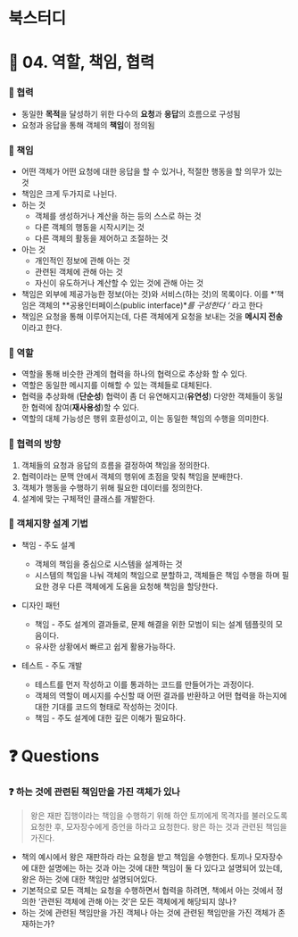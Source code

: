 # 북스터디

# 📌 04. 역할, 책임, 협력

### 📌 협력

- 동일한 **목적**을 달성하기 위한 다수의 **요청**과 **응답**의 흐름으로 구성됨
- 요청과 응답을 통해 객체의 **책임**이 정의됨

### 📌 책임

- 어떤 객체가 어떤 요청에 대한 응답을 할 수 있거나, 적절한 행동을 할 의무가 있는 것
- 책임은 크게 두가지로 나뉜다.
- 하는 것
    - 객체를 생성하거나 계산을 하는 등의 스스로 하는 것
    - 다른 객체의 행동을 시작시키는 것
    - 다른 객체의 활동을 제어하고 조절하는 것
- 아는 것
    - 개인적인 정보에 관해 아는 것
    - 관련된 객체에 관해 아는 것
    - 자신이 유도하거나 계산할 수 있는 것에 관해 아는 것
- 책임은 외부에 제공가능한 정보(아는 것)와 서비스(하는 것)의 목록이다. 이를 *’책임은 객체의 **공용인터페이스(public interface)**를 구성한다 ‘* 라고 한다
- 책임은 요청을 통해 이루어지는데, 다른 객체에게 요청을 보내는 것을 **메시지 전송**이라고 한다.

### 📌 역할

- 역할을 통해 비슷한 관계의 협력을 하나의 협력으로 추상화 할 수 있다.
- 역할은 동일한 메시지를 이해할 수 있는 객체들로 대체된다.
- 협력을 추상화해 (**단순성**) 협력이 좀 더 유연해지고(**유연성**) 다양한 객체들이 동일한 협력에 참여(**재사용성**)할 수 있다.
- 역할의 대체 가능성은 행위 호환성이고, 이는 동일한 책임의 수행을 의미한다.

### 📌 협력의 방향

1. 객체들의 요청과 응답의 흐름을 결정하여 책임을 정의한다.
2. 협력이라는 문맥 안에서 객체의 행위에 초점을 맞춰 책임을 분배한다.
3. 객체가 행동을 수행하기 위해 필요한 데이터를 정의한다.
4. 설계에 맞는 구체적인 클래스를 개발한다.

### 📌 객체지향 설계 기법

- 책임 - 주도 설계
    - 객체의 책임을 중심으로 시스템을 설계하는 것
    - 시스템의 책임을 나눠 객체의 책임으로 분할하고, 객체들은 책임 수행을 하며 필요한 경우 다른 객체에게 도움을 요청해 책임을 할당한다.

- 디자인 패턴
    - 책임 - 주도 설계의 결과들로, 문제 해결을 위한 모범이 되는 설계 템플릿의 모음이다.
    - 유사한 상황에서 빠르고 쉽게 활용가능하다.

- 테스트 - 주도 개발
    - 테스트를 먼저 작성하고 이를 통과하는 코드를 만들어가는 과정이다.
    - 객체의 역할이 메시지를 수신할 때 어떤 결과를 반환하고 어떤 협력을 하는지에 대한 기대를 코드의 형태로 작성하는 것이다.
    - 책임 - 주도 설계에 대한 깊은 이해가 필요하다.

# ❓ Questions

### ❓ 하는 것에 관련된 책임만을 가진 객체가 있나

> 왕은 재판 집행이라는 책임을 수행하기 위해 하얀 토끼에게 목격자를 불러오도록 요청한 후, 모자장수에게 증언을 하라고 요청한다. 왕은 하는 것과 관련된 책임을 가진다.
> 
- 책의 예시에서 왕은 재판하라 라는 요청을 받고 책임을 수행한다. 토끼나 모자장수에 대한 설명에는 하는 것과 아는 것에 대한 책임이 둘 다 있다고 설명되어 있는데, 왕은 하는 것에 대한 책임만 설명되어있다.
- 기본적으로 모든 객체는 요청을 수행하면서 협력을 하려면, 책에서 아는 것에서 정의한 ‘관련된 객체에 관해 아는 것’은 모든 객체에게 해당되지 않나?
- 하는 것에 관련된 책임만을 가진 객체나 아는 것에 관련된 책임만을 가진 객체가 존재하는가?
